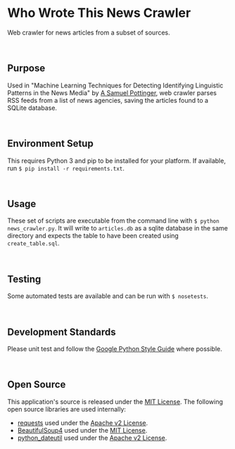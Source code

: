 Who Wrote This News Crawler
====================================================================================================
Web crawler for news articles from a subset of sources.

<br>

Purpose
----------------------------------------------------------------------------------------------------
Used in "Machine Learning Techniques for Detecting Identifying Linguistic Patterns in the News Media" by [A Samuel Pottinger](https://gleap.org), web crawler parses RSS feeds from a list of news agencies, saving the articles found to a SQLite database.

<br>

Environment Setup
----------------------------------------------------------------------------------------------------
This requires Python 3 and pip to be installed for your platform. If available, run `$ pip install -r requirements.txt`.

<br>

Usage
----------------------------------------------------------------------------------------------------
These set of scripts are executable from the command line with `$ python news_crawler.py`. It will write to `articles.db` as a sqlite database in the same directory and expects the table to have been created using `create_table.sql`.

<br>

Testing
----------------------------------------------------------------------------------------------------
Some automated tests are available and can be run with `$ nosetests`.

<br>

Development Standards
----------------------------------------------------------------------------------------------------
Please unit test and follow the [Google Python Style Guide](http://google.github.io/styleguide/pyguide.html) where possible.

<br>

Open Source
----------------------------------------------------------------------------------------------------
This application's source is released under the [MIT License](https://opensource.org/licenses/MIT). The following open source libraries are used internally:

 - [requests](https://2.python-requests.org/en/master/) used under the [Apache v2 License](https://2.python-requests.org/en/master/user/intro/#apache2-license).
 - [BeautifulSoup4](https://www.crummy.com/software/BeautifulSoup/) used under the [MIT License](https://code.launchpad.net/beautifulsoup).
 - [python_dateutil](https://dateutil.readthedocs.io/en/stable/) used under the [Apache v2 License](https://github.com/dateutil/dateutil/blob/master/LICENSE).

